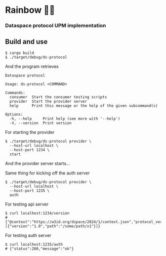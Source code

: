 # Rainbow 🌈🌈
### Dataspace protocol UPM implementation

## Build and use
```shell
$ cargo build
$ ./target/debug/ds-protocol
```
And the program retrieves
```shell
Dataspace protocol

Usage: ds-protocol <COMMAND>

Commands:
  consumer  Start the consumer testing scripts
  provider  Start the provider server
  help      Print this message or the help of the given subcommand(s)

Options:
  -h, --help     Print help (see more with '--help')
  -V, --version  Print version

```
For starting the provider
````shell
$ ./target/debug/ds-protocol provider \
  --host-url localhost \
  --host-port 1234 \
  start
````
And the provider server starts...

Same thing for kicking off the auth server
````shell
$ ./target/debug/ds-protocol provider \
  --host-url localhost \
  --host-port 1235 \
  auth
````
For testing api server
````shell
$ curl localhost:1234/version
# {"@context":"https://w3id.org/dspace/2024/1/context.json","protocol_versions":[{"version":"1.0","path":"/some/path/v1"}]}
````
For testing auth server
````shell
$ curl localhost:1235/auth
# {"status":200,"message":"ok"}
````
